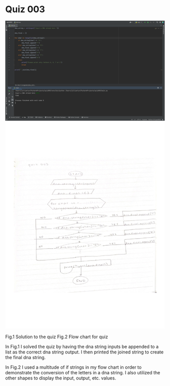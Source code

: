# Quiz 003

![](quiz003.png)
![](flowchart003.jpg)

Fig.1 Solution to the quiz
Fig.2 Flow chart for quiz

In Fig.1 I solved the quiz by having the dna string inputs be appended to a list as the correct dna string output. I then printed the joined string to create the final dna string. 

In Fig.2 I used a multitude of if strings in my flow chart in order to demonstrate the conversion of the letters in a dna string. I also utilized the other shapes to display the input, output, etc. values.
